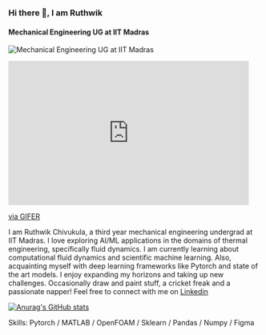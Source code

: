 ### Hi there 👋, I am Ruthwik 
#### Mechanical Engineering UG at IIT Madras
![Mechanical Engineering UG at IIT Madras](https://arturssmirnovs.github.io/github-profile-readme-generator/images/banner.png)
<iframe src="https://gifer.com/embed/EUjI" width=480 height=287.766 frameBorder="0" allowFullScreen></iframe><p><a href="https://gifer.com">via GIFER</a></p>

I am Ruthwik Chivukula, a third year mechanical engineering undergrad at IIT Madras. I love exploring AI/ML applications in the domains of thermal engineering, specifically fluid dynamics. I am currently learning about computational fluid dynamics and scientific machine learning. Also, acquainting myself with deep learning frameworks like Pytorch and state of the art models. I enjoy expanding my horizons and taking up new challenges. Occasionally draw and paint stuff, a cricket freak and a passionate napper! Feel free to connect with me on [Linkedin](https://www.linkedin.com/in/ruthwik-chivukula-09027123a/) 

[![Anurag's GitHub stats](https://github-readme-stats.vercel.app/api?username=RC-circuit)](https://github.com/anuraghazra/github-readme-stats)

Skills: Pytorch / MATLAB / OpenFOAM / Sklearn / Pandas / Numpy / Figma




